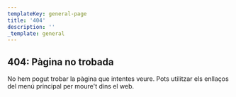 ```yaml
---
templateKey: general-page
title: '404'
description: ''
_template: general
---
```









## 404: Pàgina no trobada

No hem pogut trobar la pàgina que intentes veure. Pots utilitzar els
enllaços del menú principal per moure't dins el web.
